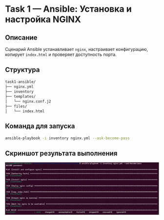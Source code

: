 # Task 1 — Ansible: Установка и настройка NGINX

## Описание
Сценарий Ansible устанавливает `nginx`, настраивает конфигурацию, копирует `index.html` и проверяет доступность порта.

## Структура
```
task1-ansible/
├── nginx.yml
├── inventory
├── templates/
│   └── nginx.conf.j2
├── files/
│   └── index.html
```

## Команда для запуска
```bash
ansible-playbook -i inventory nginx.yml --ask-become-pass
```

## Скриншот результата выполнения
![alt text](image-1.png)
